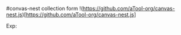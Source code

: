 #convas-nest
collection form !(https://github.com/aTool-org/canvas-nest.js)[https://github.com/aTool-org/canvas-nest.js]

Exp: 
<script type="text/javascript" color="0,0,255" opacity='0.7' zIndex="-2" count="99" src="//xxx.com/canvas-nest.min.js"></script>

